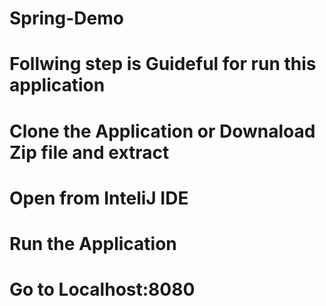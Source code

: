# Spring-Demo
# Follwing step is Guideful for run this application 
# Clone the Application or Downaload Zip file and extract 
# Open from InteliJ IDE 
# Run the Application
# Go to Localhost:8080
